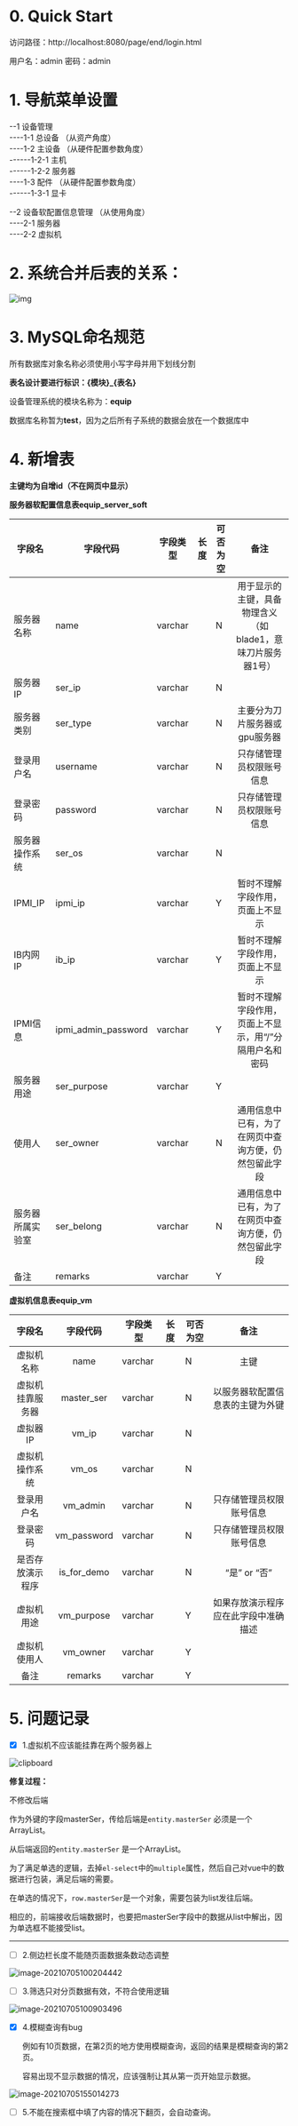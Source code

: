 # 0. Quick Start

访问路径：http://localhost:8080/page/end/login.html

用户名：admin 密码：admin



# 1. 导航菜单设置

--1 设备管理<br />
----1-1 总设备 （从资产角度）<br />
----1-2 主设备 （从硬件配置参数角度）<br />
------1-2-1 主机<br />
------1-2-2 服务器<br />
----1-3 配件   （从硬件配置参数角度）<br />
------1-3-1 显卡<br />

--2 设备软配置信息管理 （从使用角度）<br />
----2-1 服务器<br />
----2-2 虚拟机<br />



# 2. 系统合并后表的关系：

![img](./readme.assets/clipboard.png)


# 3. MySQL命名规范

所有数据库对象名称必须使用小写字母并用下划线分割

**表名设计要进行标识：{模块}_{表名}**

设备管理系统的模块名称为：**equip**

数据库名称暂为**test**，因为之后所有子系统的数据会放在一个数据库中



# 4. 新增表

**主键均为自增id（不在网页中显示）**

**服务器软配置信息表equip_server_soft**

| 字段名           | 字段代码            | 字段类型 | 长度 | 可否为空 |                            备注                             |
| ---------------- | ------------------- | -------- | ---- | -------- | :---------------------------------------------------------: |
| 服务器名称       | name                | varchar  |      | N        | 用于显示的主键，具备物理含义（如blade1，意味刀片服务器1号） |
| 服务器IP         | ser_ip              | varchar  |      | N        |                                                             |
| 服务器类别       | ser_type            | varchar  |      | N        |                主要分为刀片服务器或gpu服务器                |
| 登录用户名       | username            | varchar  |      | N        |                  只存储管理员权限账号信息                   |
| 登录密码         | password            | varchar  |      | N        |                  只存储管理员权限账号信息                   |
| 服务器操作系统   | ser_os              | varchar  |      | N        |                                                             |
| IPMI_IP          | ipmi_ip             | varchar  |      | Y        |              暂时不理解字段作用，页面上不显示               |
| IB内网IP         | ib_ip               | varchar  |      | Y        |              暂时不理解字段作用，页面上不显示               |
| IPMI信息         | ipmi_admin_password | varchar  |      | Y        |   暂时不理解字段作用，页面上不显示，用“/”分隔用户名和密码   |
| 服务器用途       | ser_purpose         | varchar  |      | Y        |                                                             |
| 使用人           | ser_owner           | varchar  |      | N        |    通用信息中已有，为了在网页中查询方便，仍然包留此字段     |
| 服务器所属实验室 | ser_belong          | varchar  |      | N        |    通用信息中已有，为了在网页中查询方便，仍然包留此字段     |
| 备注             | remarks             | varchar  |      | Y        |                                                             |

**虚拟机信息表equip_vm**

|      字段名      |  字段代码   | 字段类型 | 长度 | 可否为空 |                 备注                 |
| :--------------: | :---------: | -------- | ---- | -------- | :----------------------------------: |
|    虚拟机名称    |    name     | varchar  |      | N        |                 主键                 |
| 虚拟机挂靠服务器 | master_ser  | varchar  |      | N        |   以服务器软配置信息表的主键为外键   |
|     虚拟器IP     |    vm_ip    | varchar  |      | N        |                                      |
|  虚拟机操作系统  |    vm_os    | varchar  |      | N        |                                      |
|    登录用户名    |  vm_admin   | varchar  |      | N        |       只存储管理员权限账号信息       |
|     登录密码     | vm_password | varchar  |      | N        |       只存储管理员权限账号信息       |
| 是否存放演示程序 | is_for_demo | varchar  |      | N        |             “是” or “否”             |
|    虚拟机用途    | vm_purpose  | varchar  |      | Y        | 如果存放演示程序应在此字段中准确描述 |
|   虚拟机使用人   |  vm_owner   | varchar  |      | Y        |                                      |
|       备注       |   remarks   | varchar  |      | Y        |                                      |

# 5. 问题记录

- [x] 1.虚拟机不应该能挂靠在两个服务器上

![clipboard](./readme.assets/clipboard-1625450332257.png)

**修复过程：**

不修改后端

作为外键的字段masterSer，传给后端是`entity.masterSer` 必须是一个ArrayList。

从后端返回的`entity.masterSer` 是一个ArrayList。

为了满足单选的逻辑，去掉`el-select`中的`multiple`属性，然后自己对vue中的数据进行包装，满足后端的需要。

在单选的情况下，`row.masterSer`是一个对象，需要包装为list发往后端。

相应的，前端接收后端数据时，也要把masterSer字段中的数据从list中解出，因为单选框不能接受list。

---

- [ ] 2.侧边栏长度不能随页面数据条数动态调整

![image-20210705100204442](./readme.assets/image-20210705100204442.png)




- [ ] 3.筛选只对分页数据有效，不符合使用逻辑

![image-20210705100903496](./readme.assets/image-20210705100903496.png)



- [x] 4.模糊查询有bug

  例如有10页数据，在第2页的地方使用模糊查询，返回的结果是模糊查询的第2页。
  
  容易出现不显示数据的情况，应该强制让其从第一页开始显示数据。

![image-20210705155014273](D:\workspace\Github\Equipment-Management-System\readme.assets\image-20210705155014273.png)

- [ ] 5.不能在搜索框中填了内容的情况下翻页，会自动查询。






